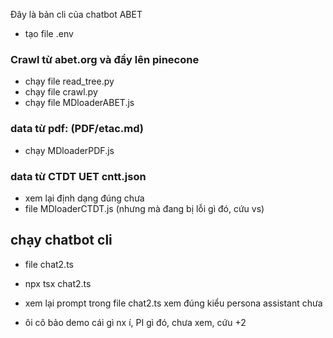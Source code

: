 Đây là bản cli của chatbot ABET
- tạo file .env 

### Crawl từ abet.org và đẩy lên pinecone
- chạy file read_tree.py
- chạy file crawl.py
- chạy file MDloaderABET.js

### data từ pdf: (PDF/etac.md) 
- chạy MDloaderPDF.js

### data từ CTDT UET cntt.json
- xem lại định dạng đúng chưa
- file MDloaderCTDT.js (nhưng mà đang bị lỗi gì đó, cứu vs)

## chạy chatbot cli
- file chat2.ts
- npx tsx chat2.ts

- xem lại prompt trong file chat2.ts xem đúng kiểu persona assistant chưa
- ôi cô bảo demo cái gì nx í, PI gì đó, chưa xem, cứu +2



